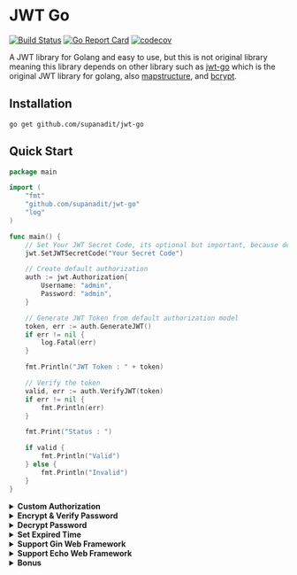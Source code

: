 # JWT Go

[![Build Status](https://travis-ci.org/supanadit/jwt-go.svg?branch=master)](https://travis-ci.org/supanadit/jwt-go)
[![Go Report Card](https://goreportcard.com/badge/github.com/supanadit/jwt-go)](https://goreportcard.com/report/github.com/supanadit/jwt-go)
[![codecov](https://codecov.io/gh/supanadit/jwt-go/branch/master/graph/badge.svg)](https://codecov.io/gh/supanadit/jwt-go)

A JWT library for Golang and easy to use, but this is not original library meaning this library depends on other library such as [jwt-go](https://github.com/dgrijalva/jwt-go) which is the original JWT library for golang, also [mapstructure](github.com/mitchellh/mapstructure), and [bcrypt](golang.org/x/crypto/bcrypt).

## Installation

`go get github.com/supanadit/jwt-go`

## Quick Start

```go
package main

import (
	"fmt"
	"github.com/supanadit/jwt-go"
	"log"
)

func main() {
	// Set Your JWT Secret Code, its optional but important, because default secret code is very insecure
	jwt.SetJWTSecretCode("Your Secret Code")

	// Create default authorization
	auth := jwt.Authorization{
		Username: "admin",
		Password: "admin",
	}

	// Generate JWT Token from default authorization model
	token, err := auth.GenerateJWT()
	if err != nil {
		log.Fatal(err)
	}

	fmt.Println("JWT Token : " + token)

	// Verify the token
	valid, err := auth.VerifyJWT(token)
	if err != nil {
		fmt.Println(err)
	}

	fmt.Print("Status : ")

	if valid {
		fmt.Println("Valid")
	} else {
		fmt.Println("Invalid")
	}
}
```

<details><summary><b>Custom Authorization</b></summary>

<p>

```go
package main

import (
	"fmt"
	"github.com/supanadit/jwt-go"
	"log"
)

type Login struct {
	Email    string
	Password string
	Name     string
}

func main() {
	// Set Your JWT Secret Code, its optional but important, because default secret code is very insecure
	jwt.SetJWTSecretCode("Your Secret Code")

	// Create default authorization
	auth := Login{
		Email:    "asd@asd.com",
		Password: "asd",
		Name:     "asd",
	}

	// Generate JWT Token from default authorization model
	token, err := jwt.GenerateJWT(auth)
	if err != nil {
		log.Fatal(err)
	}

	fmt.Println("JWT Token : " + token)

	// Variable for decoded JWT token
	var dataAuth Login
	// Verify the token
	valid, err := jwt.VerifyAndBindingJWT(&dataAuth, token)
	if err != nil {
		fmt.Println(err)
	}

	// or simply you can do this, if you don't need to decode the JWT
	// valid, err := jwt.VerifyJWT(token)
	// if err != nil {
	//	 fmt.Println(err)
	// }

	fmt.Print("Status : ")

	if valid {
		fmt.Println("Valid")
	} else {
		fmt.Println("Invalid")
	}
}
```

</p>
</details>

<details><summary><b>Encrypt & Verify Password</b></summary>

<p>

```go
package main

import (
	"fmt"
	"github.com/supanadit/jwt-go"
	"log"
)

type Login struct {
	Email    string
	Password string
}

func main() {
	// Set Your JWT Secret Code, its optional but important, because default secret code is very insecure
	jwt.SetJWTSecretCode("Your Secret Code")

	// Create authorization from your own struct
	auth := Login{
		Email:    "example@email.com",
		Password: "123",
	}

	// Encrypt password, which you can save to database
	ep, err := jwt.EncryptPassword(auth.Password)
	if err != nil {
		log.Fatal(err)
	}

	fmt.Println("Encrypted Password " + string(ep))

	// Verify Encrypted Password
	valid, err := jwt.VerifyPassword(string(ep), auth.Password)
	if err != nil {
		fmt.Println(err)
	}

	fmt.Print("Status : ")

	if valid {
		fmt.Println("Valid")
	} else {
		fmt.Println("Invalid")
	}
}
```

</p>
</details>

<details><summary><b>Decrypt Password</b></summary>
<p>

No you can't, as the thread at [Stack Exchange](https://security.stackexchange.com/questions/193943/is-it-possible-to-decrypt-bcrypt-encryption)

> bcrypt is not an encryption function, it's a password hashing function, relying on Blowfish's key scheduling, not its encryption. Hashing are mathematical one-way functions, meaning there is no way to reverse the output string to get the input string.
  <br/> of course only Siths deal in absolutes and there are a few attacks against hashes. But none of them are "reversing" the hashing, AFAIK.

so that enough to secure the password

</p>
</details>

<details><summary><b>Set Expired Time</b></summary>
<p>

```go
package main

import (
	"fmt"
	"github.com/supanadit/jwt-go"
	"log"
)

func main() {
	// Set Your JWT Secret Code, its optional but important, because default secret code is very insecure
	jwt.SetJWTSecretCode("Your Secret Code")
 
    // You can simply do this, jwt.setExpiredTime(Hour,Minute,Second)
	jwt.SetExpiredTime(0, 0, 1)
}
```

</p>
</details>

<details><summary><b>Support Gin Web Framework</b></summary>
<p>

```go
package main

import (
	"github.com/gin-gonic/gin"
	"github.com/supanadit/jwt-go"
	"net/http"
)

func main() {
	// Set Your JWT Secret Code, its optional but important, because default secret code is very insecure
	jwt.SetJWTSecretCode("Your Secret Code")

	// Create authorization
	auth := jwt.Authorization{
		Username: "admin",
		Password: "123",
	}

	router := gin.Default()

	// Login / Authorization for create JWT Token
	router.POST("/auth", func(c *gin.Context) {
		var a jwt.Authorization
		err := c.Bind(&a)
		if err != nil {
			c.JSON(http.StatusBadRequest, gin.H{
				"status": "Invalid body request",
				"token":  nil,
			})
		} else {
			valid, err := auth.VerifyPassword(a.Password)
			if err != nil {
				c.JSON(http.StatusBadRequest, gin.H{
					"status": "Wrong username or password",
					"token":  nil,
				})
			} else {
				if valid {
					token, err := a.GenerateJWT()
					if err != nil {
						c.JSON(http.StatusInternalServerError, gin.H{
							"status": "Can't generate JWT token",
							"token":  nil,
						})
					} else {
						c.JSON(http.StatusOK, gin.H{
							"status": "Success",
							"token":  token,
						})
					}
				} else {
					c.JSON(http.StatusBadRequest, gin.H{
						"status": "Wrong username or password",
						"token":  nil,
					})
				}
			}
		}
	})

	// Test Authorization
	router.GET("/test", func(c *gin.Context) {
		// Variable for binding if you need decoded JWT
		var dataAuth jwt.Authorization
		// Verify and binding JWT
		token, valid, err := jwt.VerifyAndBindingGinHeader(&dataAuth, c)

		// in case if you don't want to decode the JWT, simply use this code
		// token, valid, err := jwt.VerifyGinHeader(c)

		if err != nil {
			c.JSON(http.StatusOK, gin.H{
				"status": err.Error(),
			})
		} else {
			if valid {
				c.JSON(http.StatusOK, gin.H{
					"status": token + " is valid",
				})
			} else {
				c.JSON(http.StatusBadRequest, gin.H{
					"status": "Invalid",
				})
			}
		}
	})

	_ = router.Run(":8080")
}
```

</p>
</details>

<details><summary><b>Support Echo Web Framework</b></summary>
<p>

```go
package main

import (
	"github.com/labstack/echo/v4"
	"github.com/supanadit/jwt-go"
	"net/http"
)

func main() {
	// Set Your JWT Secret Code, its optional but important, because default secret code is very insecure
	jwt.SetJWTSecretCode("Your Secret Code")

	// Create authorization
	auth := jwt.Authorization{
		Username: "admin",
		Password: "123",
	}

	e := echo.New()

	// Login / Authorization for create JWT Token
	e.POST("/auth", func(c echo.Context) error {
		a := new(jwt.Authorization)
		// Create struct for response, or you can create globally by your self
		var r struct {
			Status string
			Token  string
		}
		err := c.Bind(a)
		if err != nil {
			r.Status = "Invalid body request"
			return c.JSON(http.StatusBadRequest, &r)
		} else {
			valid, err := auth.VerifyPassword(a.Password)
			if err != nil {
				r.Status = "Wrong username or password"
				return c.JSON(http.StatusBadRequest, &r)
			} else {
				if valid {
					token, err := a.GenerateJWT()
					if err != nil {
						r.Status = "Can't generate JWT Token"
						return c.JSON(http.StatusInternalServerError, &r)
					} else {
						r.Status = "Success"
						r.Token = token
						return c.JSON(http.StatusOK, &r)
					}
				} else {
					r.Status = "Wrong username or password"
					return c.JSON(http.StatusBadRequest, &r)
				}
			}
		}
	})

	// Test Authorization
	e.GET("/test", func(c echo.Context) error {
		// Create struct for response
		var r struct {
			Status string
		}
		// Variable for binding if you need decoded JWT
		dataAuth := new(jwt.Authorization)
		// Verify and binding JWT
		token, valid, err := jwt.VerifyAndBindingEchoHeader(&dataAuth, c)

		// in case if you don't want to decode the JWT, simply use this code
		// Token, valid, err := jwt.VerifyEchoHeader(c)

		if err != nil {
			r.Status = err.Error()
			return c.JSON(http.StatusBadRequest, &r)
		} else {
			if valid {
				r.Status = token + " is valid"
				return c.JSON(http.StatusOK, &r)
			} else {
				r.Status = "Invalid"
				return c.JSON(http.StatusBadRequest, &r)
			}
		}
	})

	// Start server
	e.Logger.Fatal(e.Start(":1323"))
}
```

</p>
</details>

<details><summary><b>Bonus</b></summary>
<p>

You can simply `Enable` and `Disable` authorization by code bellow

```go
package main

import (
	"github.com/supanadit/jwt-go"
)

func main() {
	// Set Your JWT Secret Code, its optional but important, because default secret code is very insecure
	jwt.SetJWTSecretCode("Your Secret Code")

	jwt.DisableAuthorization() // Disable authorization, meaning when verify jwt token it will return true even if the token was expired or invalid

	// or

	jwt.EnableAuthorization() // Enable authorization
}
```

</p>
</details>

